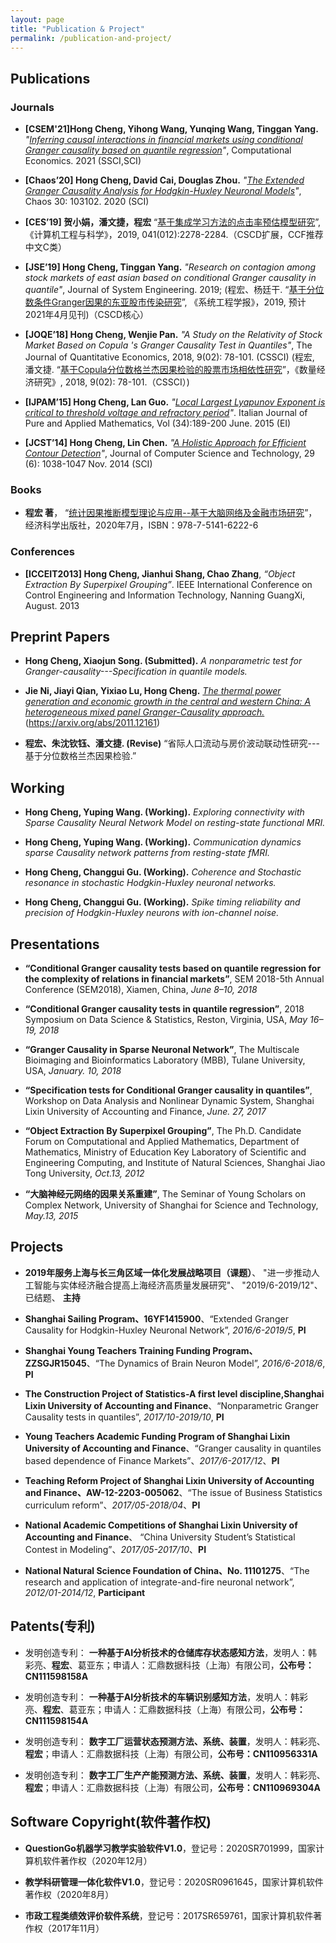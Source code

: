 ```yaml
---
layout: page
title: "Publication & Project"
permalink: /publication-and-project/
---
```


## Publications

### Journals
* **[CSEM'21]Hong Cheng, Yihong Wang, Yunqing Wang, Tinggan Yang.** *"[Inferring causal interactions in financial markets using conditional Granger causality based on quantile regression](https://link.springer.com/article/10.1007/s10614-021-10107-8)"*, Computational Economics. 2021 (SSCI,SCI)

* **[Chaos’20] Hong Cheng, David Cai, Douglas Zhou.** *"[The Extended Granger Causality Analysis for Hodgkin-Huxley Neuronal Models](https://aip.scitation.org/doi/abs/10.1063/5.0006349)"*, Chaos 30: 103102. 2020 (SCI)

* **[CES’19] 贺小娟，潘文捷，程宏** “[基于集成学习方法的点击率预估模型研究](https://kns.cnki.net/kcms/detail/detail.aspx?dbcode=CJFD&dbname=CJFDLAST2020&filename=JSJK201912026&v=o4zWGFiYxi7e0qNf9x9H2EQ2k%25mmd2BUjHtilo9sEFFdASqy9VvCuDC3j8TuwR4Setkn7)”, 《计算机工程与科学》，2019, 041(012):2278-2284.（CSCD扩展，CCF推荐中文C类）

* **[JSE’19] Hong Cheng, Tinggan Yang.** *"Research on contagion among stock markets of east asian based on conditional Granger causality in quantile"*, Journal of System Engineering. 2019; (程宏、杨廷干. “[基于分位数条件Granger因果的东亚股市传染研究](http://jse.tju.edu.cn/ch/reader/create_pdf.aspx?file_no=20210306&flag=1&journal_id=jse&year_id=2021)”, 《系统工程学报》，2019, 预计2021年4月见刊)（CSCD核心）

* **[JOQE’18] Hong Cheng, Wenjie Pan.** *"A Study on the Relativity of Stock Market Based on Copula 's Granger Causality Test in Quantiles"*, The Journal of Quantitative Economics, 2018, 9(02): 78-101. (CSSCI) (程宏, 潘文捷. “[基于Copula分位数格兰杰因果检验的股票市场相依性研究](https://kns.cnki.net/kcms/detail/detail.aspx?dbcode=CCJD&dbname=CCJDLAST2&filename=JDSJ201802008&v=4fQGcHpfghPQuEBAva4adHbiO2J7%25mmd2BrYSoiZc6%25mmd2Fey7MO2GmDVKmYb9QVS72liaDr4)”，《数量经济研究》, 2018, 9(02): 78-101.（CSSCI）)

* **[IJPAM’15] Hong Cheng, Lan Guo.** *"[Local Largest Lyapunov Exponent is critical to threshold voltage and refractory period](https://ijpam.uniud.it/online_issue/201534/19-ChengGuo.pdf)"*. Italian Journal of Pure and Applied
Mathematics, Vol (34):189-200 June. 2015 (EI)

* **[JCST’14] Hong Cheng, Lin Chen.** *"[A Holistic Approach for Efficient Contour Detection](https://link.springer.com/article/10.1007%2Fs11390-014-1488-8)"*, Journal of Computer Science and Technology, 29 (6): 1038-1047 Nov.
2014 (SCI)

### Books
* **程宏 著**， “[统计因果推断模型理论与应用--基于大脑网络及金融市场研究](https://item.jd.com/12983536.html)”，经济科学出版社，2020年7月，ISBN：978-7-5141-6222-6

### Conferences

* **[ICCEIT2013] Hong Cheng, Jianhui Shang, Chao Zhang**, *“Object Extraction By Superpixel Grouping”*. IEEE International Conference on Control Engineering and
Information Technology, Nanning GuangXi, August. 2013

## Preprint Papers
* **Hong Cheng, Xiaojun Song. (Submitted).** *A nonparametric test for Granger-causality---Specification in quantile models.*

* **Jie Ni, Jiayi Qian, Yixiao Lu, Hong Cheng.** *[The thermal power generation and economic growth in the central and western China: A heterogeneous mixed panel Granger-Causality approach.](https://arxiv.org/abs/2011.12161)* (https://arxiv.org/abs/2011.12161)

* **程宏、朱沈钦钰、潘文捷. (Revise)**  “省际人口流动与房价波动联动性研究---基于分位数格兰杰因果检验.”


## Working
* **Hong Cheng, Yuping Wang. (Working).** *Exploring connectivity with Sparse Causality Neural Network Model on resting-state functional MRI.*

* **Hong Cheng, Yuping Wang. (Working).** *Communication dynamics sparse Causality network patterns from resting-state fMRI.*

* **Hong Cheng, Changgui Gu. (Working).** *Coherence and Stochastic resonance in stochastic Hodgkin-Huxley neuronal networks.*

* **Hong Cheng, Changgui Gu. (Working).** *Spike timing reliability and precision of Hodgkin-Huxley neurons with ion-channel noise.*

## Presentations
* **“Conditional Granger causality tests based on quantile regression for the complexity of relations in financial markets”**, SEM 2018-5th Annual Conference (SEM2018), Xiamen, China, *June 8–10, 2018* 

* **“Conditional Granger causality tests in quantile regression”**, 2018 Symposium on Data Science & Statistics, Reston, Virginia, USA, *May 16–19, 2018* 

* **“Granger Causality in Sparse Neuronal Network”**, The Multiscale Bioimaging and Bioinformatics Laboratory (MBB), Tulane University, USA, *January. 10, 2018* 

* **“Specification tests for Conditional Granger causality in quantiles”**, Workshop on Data Analysis and Nonlinear Dynamic System, Shanghai Lixin University of Accounting and Finance, *June. 27, 2017* 

* **“Object Extraction By Superpixel Grouping”**, The Ph.D. Candidate Forum on Computational and Applied Mathematics, Department of Mathematics, Ministry of Education Key Laboratory of Scientific and Engineering Computing, and Institute of Natural Sciences, Shanghai Jiao Tong University, *Oct.13, 2012*

* **“大脑神经元网络的因果关系重建”**, The Seminar of Young Scholars on Complex Network, University of Shanghai for Science and Technology, *May.13, 2015*

## Projects

* **2019年服务上海与长三角区域一体化发展战略项目（课题）**、 "进一步推动人工智能与实体经济融合提高上海经济高质量发展研究"、 "2019/6-2019/12"、 已结题、 **主持**

* **Shanghai Sailing Program、16YF1415900**、“Extended Granger Causality for Hodgkin-Huxley Neuronal Network”, *2016/6-2019/5*, **PI**

* **Shanghai Young Teachers Training Funding Program、ZZSGJR15045**、“The Dynamics of Brain Neuron Model”, *2016/6-2018/6*, **PI**

* **The Construction Project of Statistics-A first level discipline,Shanghai Lixin University of Accounting and Finance**、“Nonparametric Granger Causality tests in quantiles”, *2017/10-2019/10*, **PI**

* **Young Teachers Academic Funding Program of Shanghai Lixin University of Accounting and Finance**、“Granger causality in quantiles based dependence of Finance Markets”、*2017/6-2017/12*、**PI** 

* **Teaching Reform Project of Shanghai Lixin University of Accounting and Finance、AW-12-2203-005062**、“The issue of Business Statistics curriculum reform”、*2017/05-2018/04*、**PI** 

* **National Academic Competitions of Shanghai Lixin University of Accounting and Finance**、 “China University Student’s Statistical Contest in Modeling”、*2017/05-2017/10*、**PI** 

* **National Natural Science Foundation of China、No. 11101275**、“The research and application of integrate-and-fire neuronal network”, *2012/01-2014/12*, **Participant**

## Patents(专利)

* 发明创造专利： **一种基于AI分析技术的仓储库存状态感知方法**，发明人：韩彩亮、**程宏**、葛亚东；申请人：汇鼎数据科技（上海）有限公司，**公布号：CN111598158A**

* 发明创造专利： **一种基于AI分析技术的车辆识别感知方法**，发明人：韩彩亮、**程宏**、葛亚东；申请人：汇鼎数据科技（上海）有限公司，**公布号：CN111598154A**

* 发明创造专利： **数字工厂运营状态预测方法、系统、装置**，发明人：韩彩亮、**程宏**；申请人：汇鼎数据科技（上海）有限公司，**公布号：CN110956331A**

* 发明创造专利： **数字工厂生产产能预测方法、系统、装置**，发明人：韩彩亮、**程宏**；申请人：汇鼎数据科技（上海）有限公司，**公布号：CN110969304A**

## Software Copyright(软件著作权)

* **QuestionGo机器学习教学实验软件V1.0**，登记号：2020SR701999，国家计算机软件著作权（2020年12月）

* **教学科研管理一体化软件V1.0**，登记号：2020SR0961645，国家计算机软件著作权（2020年8月）

* **市政工程类绩效评价软件系统**，登记号：2017SR659761，国家计算机软件著作权（2017年11月）
